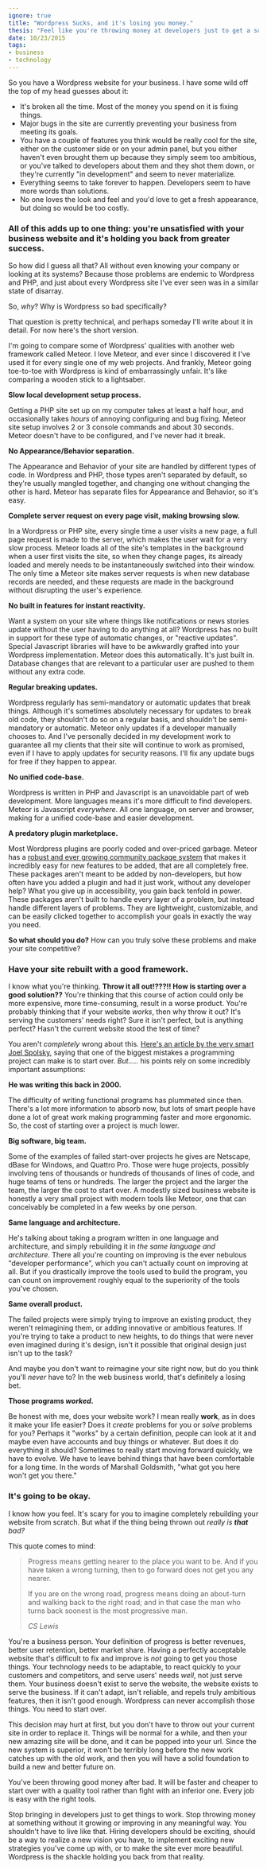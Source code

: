 ```yaml
---
ignore: true
title: "Wordpress Sucks, and it's losing you money."
thesis: "Feel like you're throwing money at developers just to get a sub-par Wordpress site? Wordpress and PHP are 90's dinosaurs that you should ditch immediately and get something good."
date: 10/23/2015
tags:
- business
- technology
---
```


So you have a Wordpress website for your business. I have some wild off the top of my head guesses about it:

* It's broken all the time. Most of the money you spend on it is fixing things.
* Major bugs in the site are currently preventing your business from meeting its goals.
* You have a couple of features you think would be really cool for the site, either on the customer side or on your admin panel, but you either haven't even brought them up because they simply seem too ambitious, or you've talked to developers about them and they shot them down, or they're currently "in development" and seem to never materialize.
* Everything seems to take forever to happen. Developers seem to have more words than solutions.
* No one loves the look and feel and you'd love to get a fresh appearance, but doing so would be too costly.


### All of this adds up to one thing: you're unsatisfied with your business website and it's holding you back from greater success.

So how did I guess all that? All without even knowing your company or looking at its systems? Because those problems are endemic to Wordpress and PHP, and just about every Wordpress site I've ever seen was in a similar state of disarray.

So, *why*? Why is Wordpress so bad specifically?

That question is pretty technical, and perhaps someday I'll write about it in detail. For now here's the short version.

<!-- so the full answer is a long one. [Here's the long version if you're interested](/wordpress-meteor-smackdown) -->

I'm going to compare some of Wordpress' qualities with another web framework called Meteor. I love Meteor, and ever since I discovered it I've used it for every single one of my web projects. And frankly, Meteor going toe-to-toe with Wordpress is kind of embarrassingly unfair. It's like comparing a wooden stick to a lightsaber.

**Slow local development setup process.**

Getting a PHP site set up on my computer takes at least a half hour, and occasionally takes *hours* of annoying configuring and bug fixing. Meteor site setup involves 2 or 3 console commands and about 30 seconds. Meteor doesn't have to be configured, and I've never had it break.

**No Appearance/Behavior separation.**

The Appearance and Behavior of your site are handled by different types of code. In Wordpress and PHP, those types aren't separated by default, so they're usually mangled together, and changing one without changing the other is hard. Meteor has separate files for Appearance and Behavior, so it's easy.


**Complete server request on every page visit, making browsing slow.**

In a Wordpress or PHP site, every single time a user visits a new page, a full page request is made to the server, which makes the user wait for a very slow process. Meteor loads all of the site's templates in the background when a user first visits the site, so when they change pages, its already loaded and merely needs to be instantaneously switched into their window. The only time a Meteor site makes server requests is when new database records are needed, and these requests are made in the background without disrupting the user's experience.

**No built in features for instant reactivity.**

Want a system on your site where things like notifications or news stories update without the user having to do anything at all? Wordpress has no built in support for these type of automatic changes, or "reactive updates". Special Javascript libraries will have to be awkwardly grafted into your Wordpress implementation. Meteor does this automatically. It's just built in. Database changes that are relevant to a particular user are pushed to them without any extra code.

**Regular breaking updates.**

Wordpress regularly has semi-mandatory or automatic updates that break things. Although it's sometimes absolutely necessary for updates to break old code, they shouldn't do so on a regular basis, and shouldn't be semi-mandatory or automatic. Meteor only updates if a developer manually chooses to. And I've personally decided in my development work to guarantee all my clients that their site will continue to work as promised, even if I have to apply updates for security reasons. I'll fix any update bugs for free if they happen to appear.

**No unified code-base.**

Wordpress is written in PHP and Javascript is an unavoidable part of web development. More languages means it's more difficult to find developers. Meteor is Javascript *everywhere*. All one language, on server and browser, making for a unified code-base and easier development.

**A predatory plugin marketplace.**

Most Wordpress plugins are poorly coded and over-priced garbage. Meteor has a [robust and ever growing community package system](https://atmospherejs.com/) that makes it incredibly easy for new features to be added, that are all completely free. These packages aren't meant to be added by non-developers, but how often have you added a plugin and had it just work, without any developer help? What you give up in accessibility, you gain back tenfold in power. These packages aren't built to handle every layer of a problem, but instead handle different layers of problems. They are lightweight, customizable, and can be easily clicked together to accomplish your goals in exactly the way you need.

**So what should you do?** How can you truly solve these problems and make your site competitive?


### Have your site rebuilt with a good framework.

I know what you're thinking. **Throw it all out!???!! How is starting over a good solution??** You're thinking that this course of action could only be more expensive, more time-consuming, result in a worse product. You're probably thinking that if your website *works*, then why throw it out? It's serving the customers' needs right? Sure it isn't perfect, but is anything perfect? Hasn't the current website stood the test of time?

You aren't *completely* wrong about this. [Here's an article by the very smart Joel Spolsky](http://www.joelonsoftware.com/articles/fog0000000069.html), saying that one of the biggest mistakes a programming project can make is to start over. *But.....* his points rely on some incredibly important assumptions:

**He was writing this back in 2000.**

The difficulty of writing functional programs has plummeted since then. There's a lot more information to absorb now, but lots of smart people have done a lot of great work making programming faster and more ergonomic. So, the cost of starting over a project is much lower. 

**Big software, big team.**

Some of the examples of failed start-over projects he gives are Netscape, dBase for Windows, and Quattro Pro. Those were huge projects, possibly involving tens of thousands or hundreds of thousands of lines of code, and huge teams of tens or hundreds. The larger the project and the larger the team, the larger the cost to start over. A modestly sized business website is honestly a very small project with modern tools like Meteor, one that can conceivably be completed in a few weeks by one person.

**Same language and architecture.**

He's talking about taking a program written in one language and architecture, and simply rebuilding it in *the same language and architecture*. There all you're counting on improving is the ever nebulous "developer performance", which you can't actually count on improving at all. But if you drastically improve the tools used to build the program, you can count on improvement roughly equal to the superiority of the tools you've chosen.

**Same overall product.**

The failed projects were simply trying to improve an existing product, they weren't reimagining them, or adding innovative or ambitious features. If you're trying to take a product to new heights, to do things that were never even imagined during it's design, isn't it possible that original design just isn't up to the task?

And maybe you don't want to reimagine your site right now, but do you think you'll *never* have to? In the web business world, that's definitely a losing bet.

**Those programs *worked*.**

Be honest with me, does your website work? I mean really **work**, as in does it make your life easier? Does it *create* problems for you or *solve* problems for you? Perhaps it "works" by a certain definition, people can look at it and maybe even have accounts and buy things or whatever. But does it do everything it should? Sometimes to really start moving forward quickly, we have to evolve. We have to leave behind things that have been comfortable for a long time. In the words of Marshall Goldsmith, "what got you here won't get you there."


### It's going to be okay.

I know how you feel. It's scary for you to imagine completely rebuilding your website from scratch. But what if the thing being thrown out *really is **that** bad?*

<!-- Imagine someone who wanted to build a house entirely out of [adobe bricks](http://www.wikihow.com/Build-an-Adobe-Wall). That has the potential to be a great idea. Adobe bricks are a time-tested building material, and in certain climates they're incredibly robust. But.... this person is building in a rain forest.... -->

<!-- So let's say they've spent a year building, and they've indeed created a house that is acceptably livable. Of course they have to constantly make water damage related repairs, vines are creeping through cracks in the walls, and various animals are building their own homes in the porous walls. -->

<!-- So they're tired of all this constant maintenance, and considering their options. Is the best strategy to continue with the adobe? Getting better builders to use more robust adobe brick practices to shore up the house? No, the best way forward is to *build a new house from proper materials.* And this especially true if want to improve the house further, adding new rooms or appliances or whatever. Restarting will prevent a lot of pain in the long run. -->

<!-- Building a site in Wordpress is a lot like using adobe bricks. Wordpress is great for quickly and cheaply getting a simple blog or pure content website up and running, but for anything more complex it's a nightmarish hassle. -->

This quote comes to mind:

> Progress means getting nearer to the place you want to be. And if you have taken a wrong turning, then to go forward does not get you any nearer.
>
> If you are on the wrong road, progress means doing an about-turn and walking back to the right road; and in that case the man who turns back soonest is the most progressive man.
> <footer><cite>CS Lewis</cite></footer>

You're a business person. Your definition of progress is better revenues, better user retention, better market share. Having a perfectly acceptable website that's difficult to fix and improve is *not* going to get you those things. Your technology needs to be adaptable, to react quickly to your customers and competitors, and serve users' needs *well*, not just serve them. Your business doesn't exist to serve the website, the website exists to serve the business. If it can't adapt, isn't reliable, and repels truly ambitious features, then it isn't good enough. Wordpress can never accomplish those things. You need to start over.

This decision may hurt at first, but you don't have to throw out your current site in order to replace it. Things will be normal for a while, and then your new amazing site will be done, and it can be popped into your url. Since the new system is superior, it won't be terribly long before the new work catches up with the old work, and then you will have a solid foundation to build a new and better future on.

You've been throwing good money after bad. It will be faster and cheaper to start over with a quality tool rather than fight with an inferior one. Every job is easy with the right tools.

Stop bringing in developers just to get things to work. Stop throwing money at something without it growing or improving in any meaningful way. You shouldn't have to live like that. Hiring developers should be exciting, should be a way to realize a new vision you have, to implement exciting new strategies you've come up with, or to make the site ever more beautiful. Wordpress is the shackle holding you back from that reality.